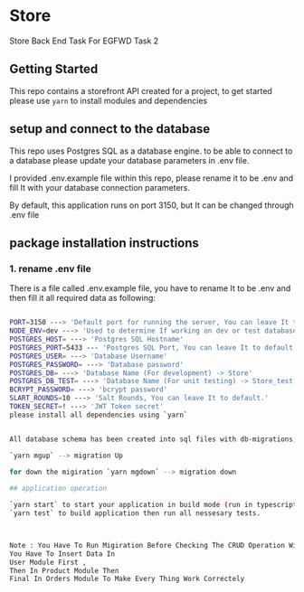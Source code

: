 # Store
Store Back End Task For EGFWD Task 2
## Getting Started

This repo contains a storefront API created for a project, to get started please use `yarn` to install modules and dependencies
## setup and connect to the database

This repo uses Postgres SQL as a database engine. to be able to connect to a database please update your database parameters in .env file.

I provided .env.example file within this repo, please rename it to be .env and fill It with your database connection parameters.

By default, this application runs on port 3150, but It can be changed through .env file

## package installation instructions

### 1. rename .env file

There is a file called .env.example file, you have to rename It to be .env and then fill it all required data as following:

```bash

PORT=3150 ---> 'Default port for running the server, You can leave It to default.'
NODE_ENV=dev ---> 'Used to determine If working on dev or test database, You can leave It to default.'
POSTGRES_HOST= ---> 'Postgres SQL Hostname'
POSTGRES_PORT=5433 --- 'Postgres SQL Port, You can leave It to default.'
POSTGRES_USER= ---> 'Database Username'
POSTGRES_PASSWORD= ---> 'Database password'
POSTGRES_DB= ---> 'Database Name (For development) -> Store'
POSTGRES_DB_TEST= ---> 'Database Name (For unit testing) -> Store_test'
BCRYPT_PASSWORD= ---> 'bcrypt password'
SLART_ROUNDS=10 ---> 'Salt Rounds, You can leave It to default.'
TOKEN_SECRET=! ---> 'JWT Token secret'
please install all dependencies using `yarn`


All database schema has been created into sql files with db-migrations, you have to run migration in order to continue using the application using this below command.

`yarn mgup` --> migration Up
 
for down the migiration `yarn mgdown` --> migration down

## application operation

`yarn start` to start your application in build mode (run in typescript).
`yarn test` to build application then run all nessesary tests.



Note : You Have To Run Migiration Before Checking The CRUD Operation With The Database , 
You Have To Insert Data In 
User Module First , 
Then In Product Module Then 
Final In Orders Module To Make Every Thing Work Correctely  
